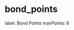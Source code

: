 # bond_points

label: Bond Points
maxPoints: 6

[](bond_points%206a691122ca9a42e6ad3f7d801bae4a9f/Untitled%2015dde90e67f34ef1aad0c3e24cb9e91f.md)